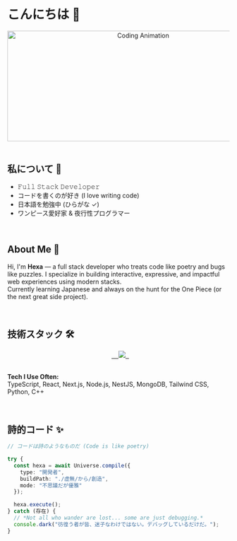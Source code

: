 # こんにちは 👋

<div align="center">
  <img height="250" width="600" alt="Coding Animation" align="center" src="https://media.giphy.com/media/13HgwGsXF0aiGY/giphy.gif">
</div>

</br>

## 私について 💬

- 𝙵𝚞𝚕𝚕 𝚂𝚝𝚊𝚌𝚔 𝙳𝚎𝚟𝚎𝚕𝚘𝚙𝚎𝚛  
- コードを書くのが好き (I love writing code)  
- 日本語を勉強中 (ひらがな ✓)  
- ワンピース愛好家 & 夜行性プログラマー  

</br>

## About Me 🌌

Hi, I'm **Hexa** — a full stack developer who treats code like poetry and bugs like puzzles. I specialize in building interactive, expressive, and impactful web experiences using modern stacks.  
Currently learning Japanese and always on the hunt for the One Piece (or the next great side project).

</br>

## 技術スタック 🛠

<div align="center">
  <a href="https://skillicons.dev">
    <img src="https://skillicons.dev/icons?i=ts,react,nextjs,nodejs,nestjs,mongodb,tailwind,python,cpp&theme=dark&perline=3" />
  </a>
</div>

</br>

**Tech I Use Often:**  
TypeScript, React, Next.js, Node.js, NestJS, MongoDB, Tailwind CSS, Python, C++

</br>

## 詩的コード ✨

```typescript
// コードは詩のようなものだ (Code is like poetry)

try {
  const hexa = await Universe.compile({
    type: "開発者",
    buildPath: "./虚無/から/創造",
    mode: "不思議だが優雅"
  });

  hexa.execute();
} catch (存在) {
  // *Not all who wander are lost... some are just debugging.*
  console.dark("彷徨う者が皆、迷子なわけではない。デバッグしているだけだ。");
}
